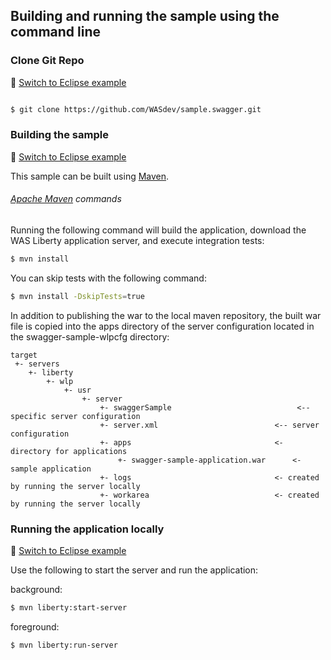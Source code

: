 ## Building and running the sample using the command line

### Clone Git Repo
:pushpin: [Switch to Eclipse example](/docs/Using-WDT.md/#clone-git-repo)

```bash

$ git clone https://github.com/WASdev/sample.swagger.git

```

### Building the sample
:pushpin: [Switch to Eclipse example](/docs/Using-WDT.md/#building-the-sample-in-eclipse)

This sample can be built using [Maven](#apache-maven-commands).

###### [Apache Maven](http://maven.apache.org/) commands

Running the following command will build the application, download the WAS Liberty application server, and execute integration tests:

```bash
$ mvn install
```

You can skip tests with the following command:

```bash
$ mvn install -DskipTests=true
```

In addition to publishing the war to the local maven repository, the built war file is copied into the apps directory of the server configuration located in the swagger-sample-wlpcfg directory:

```text
target
 +- servers
    +- liberty
        +- wlp
            +- usr
                +- server
                    +- swaggerSample                            <-- specific server configuration
                    +- server.xml                          <-- server configuration
                    +- apps                                <- directory for applications
                        +- swagger-sample-application.war      <- sample application
                    +- logs                                <- created by running the server locally
                    +- workarea                            <- created by running the server locally
```

### Running the application locally
:pushpin: [Switch to Eclipse example](/docs/Using-WDT.md/#running-the-application-locally)

Use the following to start the server and run the application:

background:

```bash
$ mvn liberty:start-server
```

foreground:

```bash
$ mvn liberty:run-server
```

